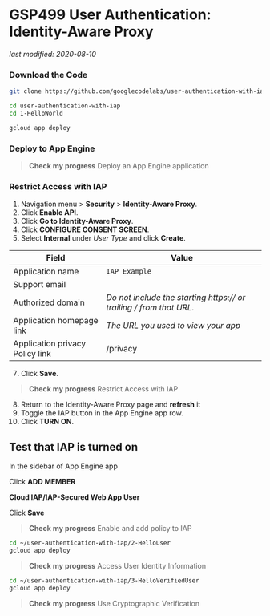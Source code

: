 # GSP499 User Authentication: Identity-Aware Proxy

_last modified: 2020-08-10_

### Download the Code

```bash
git clone https://github.com/googlecodelabs/user-authentication-with-iap.git

cd user-authentication-with-iap
cd 1-HelloWorld

gcloud app deploy
```

### Deploy to App Engine

> **Check my progress**
> Deploy an App Engine application

### Restrict Access with IAP

1. Navigation menu > **Security** > **Identity-Aware Proxy**.
2. Click **Enable API**.
3. Click **Go to Identity-Aware Proxy**.
4. Click **CONFIGURE CONSENT SCREEN**.
5. Select **Internal** under *User Type* and click **Create**.

| Field       | Value             |
| ---         | ---               |
| Application name | `IAP Example`|
| Support email |                 |
| Authorized domain | *Do not include the starting https:// or trailing / from that URL.* |
| Application homepage link | *The URL you used to view your app* |
| Application privacy Policy link | /privacy |

7. Click **Save**.

> **Check my progress**
> Restrict Access with IAP

8. Return to the Identity-Aware Proxy page and **refresh** it
9. Toggle the IAP button in the App Engine app row.
10. Click **TURN ON**.

## Test that IAP is turned on

In the sidebar of App Engine app

Click **ADD MEMBER**

**Cloud IAP/IAP-Secured Web App User**

Click **Save**

> **Check my progress**
> Enable and add policy to IAP

```bash
cd ~/user-authentication-with-iap/2-HelloUser
gcloud app deploy
```

> **Check my progress**
> Access User Identity Information

```bash
cd ~/user-authentication-with-iap/3-HelloVerifiedUser
gcloud app deploy
```

> **Check my progress**
> Use Cryptographic Verification


